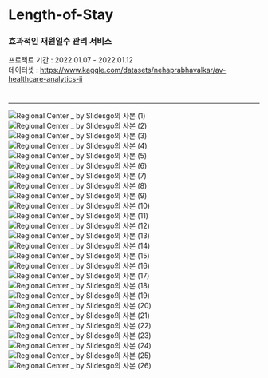 # Length-of-Stay
### 효과적인 재원일수 관리 서비스
프로젝트 기간 : 2022.01.07 - 2022.01.12  
데이터셋 : https://www.kaggle.com/datasets/nehaprabhavalkar/av-healthcare-analytics-ii
#
---
![Regional Center _ by Slidesgo의 사본 (1)](https://user-images.githubusercontent.com/93903494/184843491-c8666307-6b57-4c74-896a-8e5656e3b02f.png)
![Regional Center _ by Slidesgo의 사본 (2)](https://user-images.githubusercontent.com/93903494/184843515-bb9d7e3b-f163-4159-86ed-85c0fe244324.png)
![Regional Center _ by Slidesgo의 사본 (3)](https://user-images.githubusercontent.com/93903494/184843526-e8d20bf0-7e65-49b7-9b8f-92a22bfd788f.png)
![Regional Center _ by Slidesgo의 사본 (4)](https://user-images.githubusercontent.com/93903494/184843538-add3b010-41bb-457e-b67e-13e4f9aa79b9.png)
![Regional Center _ by Slidesgo의 사본 (5)](https://user-images.githubusercontent.com/93903494/184843549-e7ac4185-fd8b-4432-8e43-def494ad1a99.png)
![Regional Center _ by Slidesgo의 사본 (6)](https://user-images.githubusercontent.com/93903494/184843566-08ecd71c-277f-4f67-b46e-2b28690c9362.png)
![Regional Center _ by Slidesgo의 사본 (7)](https://user-images.githubusercontent.com/93903494/184843607-797245ba-a705-44d7-9e66-e7eb78e2a0f7.png)
![Regional Center _ by Slidesgo의 사본 (8)](https://user-images.githubusercontent.com/93903494/184843614-faae8840-a2c4-4f67-9397-6925fe0a4dae.png)
![Regional Center _ by Slidesgo의 사본 (9)](https://user-images.githubusercontent.com/93903494/184843631-321e395f-a78e-447e-884e-10d0203c1761.png)
![Regional Center _ by Slidesgo의 사본 (10)](https://user-images.githubusercontent.com/93903494/184843652-3d8ff217-0b8a-4902-80c8-6e67da4584cc.png)
![Regional Center _ by Slidesgo의 사본 (11)](https://user-images.githubusercontent.com/93903494/184843670-f2379f68-4cd9-4c36-8181-cefeea916827.png)
![Regional Center _ by Slidesgo의 사본 (12)](https://user-images.githubusercontent.com/93903494/184843680-c7dd2a29-b593-4b2d-a72d-3d21261a9700.png)
![Regional Center _ by Slidesgo의 사본 (13)](https://user-images.githubusercontent.com/93903494/184843698-108e5db7-f5ba-4cf5-95d5-47b01df904a3.png)
![Regional Center _ by Slidesgo의 사본 (14)](https://user-images.githubusercontent.com/93903494/184843711-caabdabc-879b-4773-93ad-7f7c5c864900.png)
![Regional Center _ by Slidesgo의 사본 (15)](https://user-images.githubusercontent.com/93903494/184843724-03ecc11d-d5d9-4b6b-b2f9-bc16901b66b4.png)
![Regional Center _ by Slidesgo의 사본 (16)](https://user-images.githubusercontent.com/93903494/184843733-05597b1e-ed56-4ed1-8fd1-d10dde54284d.png)
![Regional Center _ by Slidesgo의 사본 (17)](https://user-images.githubusercontent.com/93903494/184843744-4c63b349-f434-4180-b00a-08cab433c1be.png)
![Regional Center _ by Slidesgo의 사본 (18)](https://user-images.githubusercontent.com/93903494/184843750-eacf9f35-41f2-495a-8969-b805429b9ab4.png)
![Regional Center _ by Slidesgo의 사본 (19)](https://user-images.githubusercontent.com/93903494/184843767-6e9dc3eb-09b4-418c-8b74-4d23f2fcb51b.png)
![Regional Center _ by Slidesgo의 사본 (20)](https://user-images.githubusercontent.com/93903494/184843780-9517b801-345c-4571-a99a-3cf79f983b34.png)
![Regional Center _ by Slidesgo의 사본 (21)](https://user-images.githubusercontent.com/93903494/184843797-097d43af-602f-45f1-8e66-b053143dd5f7.png)
![Regional Center _ by Slidesgo의 사본 (22)](https://user-images.githubusercontent.com/93903494/184843810-3ce2b4ad-1412-44b5-8bfc-5f3953221693.png)
![Regional Center _ by Slidesgo의 사본 (23)](https://user-images.githubusercontent.com/93903494/184843824-445a6590-2d01-4fcf-bdee-cb9ccdf2199b.png)
![Regional Center _ by Slidesgo의 사본 (24)](https://user-images.githubusercontent.com/93903494/184843837-f2cfb001-f362-40f6-99eb-9ccc9795087f.png)
![Regional Center _ by Slidesgo의 사본 (25)](https://user-images.githubusercontent.com/93903494/184843852-24e82b7e-4449-4dd0-bc66-d6d8ca4b495e.png)
![Regional Center _ by Slidesgo의 사본 (26)](https://user-images.githubusercontent.com/93903494/184843858-ee839096-40d8-4778-a578-334fae4ecf63.png)
